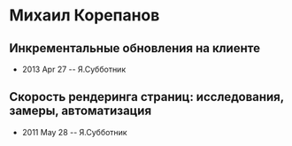 # Михаил Корепанов

## Инкрементальные обновления на клиенте
- 2013 Apr 27 -- Я.Субботник    
## Скорость рендеринга страниц: исследования, замеры, автоматизация
- 2011 May 28 -- Я.Субботник    
